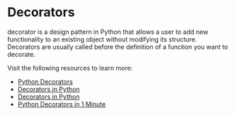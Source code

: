 # Decorators

decorator is a design pattern in Python that allows a user to add new functionality to an existing object without modifying its structure. Decorators are usually called before the definition of a function you want to decorate.

Visit the following resources to learn more:

- [Python Decorators](https://www.datacamp.com/tutorial/decorators-python)
- [Decorators in Python](https://www.geeksforgeeks.org/decorators-in-python/)
- [Decorators in Python](https://www.youtube.com/watch?v=FXUUSfJO_J4)
- [Python Decorators in 1 Minute](https://www.youtube.com/watch?v=be-l7xu8po4)